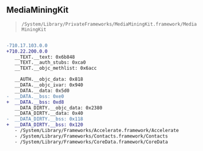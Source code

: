 ## MediaMiningKit

> `/System/Library/PrivateFrameworks/MediaMiningKit.framework/MediaMiningKit`

```diff

-710.17.103.0.0
+710.22.200.0.0
   __TEXT.__text: 0x6b848
   __TEXT.__auth_stubs: 0xca0
   __TEXT.__objc_methlist: 0x6acc

   __AUTH.__objc_data: 0x818
   __DATA.__objc_ivar: 0x940
   __DATA.__data: 0x5d0
-  __DATA.__bss: 0xe0
+  __DATA.__bss: 0xd8
   __DATA_DIRTY.__objc_data: 0x2380
   __DATA_DIRTY.__data: 0x40
-  __DATA_DIRTY.__bss: 0x118
+  __DATA_DIRTY.__bss: 0x120
   - /System/Library/Frameworks/Accelerate.framework/Accelerate
   - /System/Library/Frameworks/Contacts.framework/Contacts
   - /System/Library/Frameworks/CoreData.framework/CoreData

```
